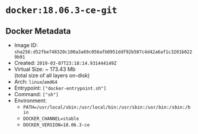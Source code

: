 # `docker:18.06.3-ce-git`

## Docker Metadata

- Image ID: `sha256:d52fbe748320c100a3a69c056afb0951ddf92b587c4d42a6af1c3201b0229b91`
- Created: `2019-03-07T23:18:14.931444149Z`
- Virtual Size: ~ 173.43 Mb  
  (total size of all layers on-disk)
- Arch: `linux`/`amd64`
- Entrypoint: `["docker-entrypoint.sh"]`
- Command: `["sh"]`
- Environment:
  - `PATH=/usr/local/sbin:/usr/local/bin:/usr/sbin:/usr/bin:/sbin:/bin`
  - `DOCKER_CHANNEL=stable`
  - `DOCKER_VERSION=18.06.3-ce`
